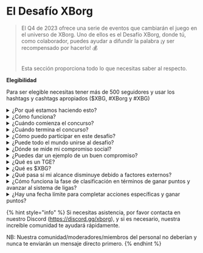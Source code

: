 # El Desafío XBorg

> El Q4 de 2023 ofrece una serie de eventos que cambiarán el juego en el universo de XBorg. Uno de ellos es el Desafío XBorg, donde tú, como colaborador, puedes ayudar a difundir la palabra ¡y ser recompensado por hacerlo! 💰
>
> \
> Esta sección proporciona todo lo que necesitas saber al respecto.



**Elegibilidad**

Para ser elegible necesitas tener más de 500 seguidores y usar los hashtags y cashtags apropiados ($XBG, #XBorg y #XBG)

<details>

<summary>¿Por qué estamos haciendo esto?</summary>

Nuestro objetivo es aumentar la conciencia sobre XBorg mientras mostramos nuestra fantástica comunidad, productos y token. Organizar un concurso es nuestro método elegido para fomentar una experiencia colaborativa y agradable.

</details>

<details>

<summary>¿Cómo funciona?</summary>

Participa extensamente siguiendo las [reglas](rules.md) y las mejores prácticas (enlace a las mejores prácticas). Acumularás puntos basados en el impacto de tu participación, y cuanto más hábilmente lo logres, mayores serán las recompensas que tanto tú como tu liga podrán obtener.

</details>

<details>

<summary>¿Cuándo comienza el concurso?</summary>

El 1 de octubre de 2023.

</details>

<details>

<summary>¿Cuándo termina el concurso?</summary>

El concurso concluirá dos semanas después del Evento de Generación de Tokens ([TGE](./#what-is-a-tge)), cuya fecha específica se comunicará más adelante.

</details>

<details>

<summary>¿Cómo puedo participar en este desafío?</summary>

Al cumplir con el requisito de tener más de 500 seguidores en Twitter, se asignarán puntos basados en tu Rango de Compromiso de Influencers de XBorg diario en LunarCrush. Recuerda incluir #XBorg, $XBG o #XBG en tus tweets para un reconocimiento preciso.

</details>

<details>

<summary>¿Puede todo el mundo unirse al desafío?</summary>

El desafío está abierto a todos, pero tus puntos solo se contarán si tienes un mínimo de 500 seguidores en Twitter.

</details>

<details>

<summary>¿Dónde se mide mi compromiso social?</summary>

LunarCrush obtiene datos directamente de Twitter, lo que nos permite extraer y analizar esta información. En consecuencia, nos centramos exclusivamente en medir tu compromiso en Twitter. Ten en cuenta que los compromisos en otras plataformas sociales no se toman en consideración. Para más información, visita [https://lunarcrush.com/faq.](https://lunarcrush.com/faq.)

</details>

<details>

<summary>¿Puedes dar un ejemplo de un buen compromiso?</summary>

Un compromiso efectivo implica crear contenido cautivador usando hashtags, cashtags y emojis. Para obtener más orientación, puedes consultar nuestra guía completa de mejores prácticas: {ENLACE}

</details>

<details>

<summary>¿Qué es un TGE?</summary>

TGE significa "Evento de Generación de Tokens", un término utilizado principalmente en los sectores de blockchain y criptomonedas.

**¿Qué sucede durante un TGE?**

Un TGE implica la creación y distribución de una nueva criptomoneda o token a los participantes iniciales, típicamente para recaudar fondos para un nuevo proyecto. Este proceso conlleva que la empresa o organización emisora asigne un número determinado de tokens a los primeros partidarios o inversores.

**¿En qué se diferencia un TGE de una ICO?**

Aunque tanto los TGE como las ICO (Ofertas Iniciales de Monedas) son métodos para recaudar fondos mediante tokens, a veces se usan los términos de manera intercambiable. Sin embargo, los expertos de la industria a menudo prefieren "TGE" porque destaca la generación y distribución de tokens, en lugar del aspecto de "oferta" o venta.

</details>

<details>

<summary>¿Qué es $XBG?</summary>

[$XBG](../../06-or-token/xbg.md) es un token digital vinculado al proyecto XBorg.

</details>

<details>

<summary>¿Qué pasa si mi alcance disminuye debido a factores externos?</summary>

Si no mantienes o aumentas el compromiso, tu rango de influencer disminuirá, resultando en menos puntos diarios. Sin embargo, los puntos que ya has ganado no se pierden.

</details>

<details>

<summary>¿Cómo funciona la fase de clasificación en términos de ganar puntos y avanzar al sistema de ligas?</summary>

Durante las fases de clasificación, los participantes acumulan puntos diarios y ascienden en la clasificación de la tabla de líderes. Retendremos una instantánea final de la clasificación tanto de la Fase de Clasificación 1 como de la Fase de Clasificación 2. Después de esto, basándonos en el número total de participantes y el éxito de los objetivos colectivos, se harán disponibles espacios en varias Ligas. Los mejores intérpretes de cada fase de clasificación recibirán entonces invitaciones para unirse a la liga más adecuada según su nivel de habilidad.

A través de estas ligas, comenzará la temporada inaugural, trayendo consigo recompensas demasiado tentadoras para pasar por alto. Esto marca el verdadero comienzo del juego. Más allá de las sustanciales recompensas, clasificarse debería ser un objetivo primordial para muchos durante las fases de clasificación.

</details>

<details>

<summary>¿Hay una fecha límite para completar acciones específicas y ganar puntos?</summary>

Sí, hay fechas límite para ganar puntos basadas en las etapas del juego. Hay dos fases de clasificación, seguidas por el lanzamiento de las [ligas](scoring/leagues.md). Durante cada fase, los participantes tienen hasta el final para acumular el máximo de puntos y asegurar su posición en la [tabla de líderes](scoring/leaderboard.md). Una vez que se lanzan las ligas, el juego opera en una base estacional.

Además, los puntos se ganan diariamente, y los datos se extraen de la API de [LunarCrush](scoring/lunarcrush.md) cada noche antes de la medianoche (UTC) para calcular los puntos. Debido a la responsabilidad tecnológica, algunos datos pueden tardar hasta 48H en reflejarse en la [tabla de líderes](scoring/leaderboard.md).

</details>

{% hint style="info" %}
Si necesitas asistencia, por favor contacta en nuestro Discord (https://discord.gg/xborg), y si es necesario, nuestra increíble comunidad te ayudará rápidamente.

NB: Nuestra comunidad/moderadores/miembros del personal no deberían y nunca te enviarán un mensaje directo primero.
{% endhint %}